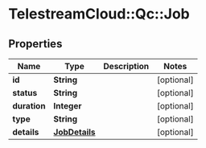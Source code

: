 # TelestreamCloud::Qc::Job

## Properties
Name | Type | Description | Notes
------------ | ------------- | ------------- | -------------
**id** | **String** |  | [optional] 
**status** | **String** |  | [optional] 
**duration** | **Integer** |  | [optional] 
**type** | **String** |  | [optional] 
**details** | [**JobDetails**](JobDetails.md) |  | [optional] 


